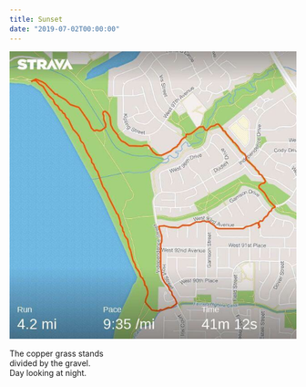 ```yaml
---
title: Sunset
date: "2019-07-02T00:00:00"
---
```


![The routed map of the run](./image.jpg)

The copper grass stands  
divided by the gravel.  
Day looking at night.